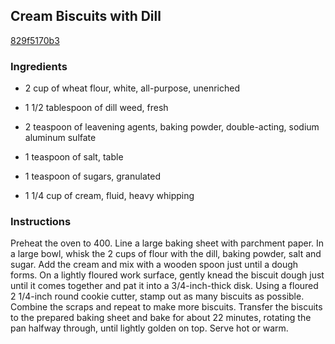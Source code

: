 ## Cream Biscuits with Dill

[829f5170b3](http://www.foodandwine.com/recipes/cream-biscuits-dill)

### Ingredients

 - 2 cup of wheat flour, white, all-purpose, unenriched

 - 1 1/2 tablespoon of dill weed, fresh

 - 2 teaspoon of leavening agents, baking powder, double-acting, sodium aluminum sulfate

 - 1 teaspoon of salt, table

 - 1 teaspoon of sugars, granulated

 - 1 1/4 cup of cream, fluid, heavy whipping

### Instructions

Preheat the oven to 400. Line a large baking sheet with parchment paper. In a large bowl, whisk the 2 cups of flour with the dill, baking powder, salt and sugar. Add the cream and mix with a wooden spoon just until a dough forms. On a lightly floured work surface, gently knead the biscuit dough just until it comes together and pat it into a 3/4-inch-thick disk. Using a floured 2 1/4-inch round cookie cutter, stamp out as many biscuits as possible. Combine the scraps and repeat to make more biscuits. Transfer the biscuits to the prepared baking sheet and bake for about 22 minutes, rotating the pan halfway through, until lightly golden on top. Serve hot or warm.